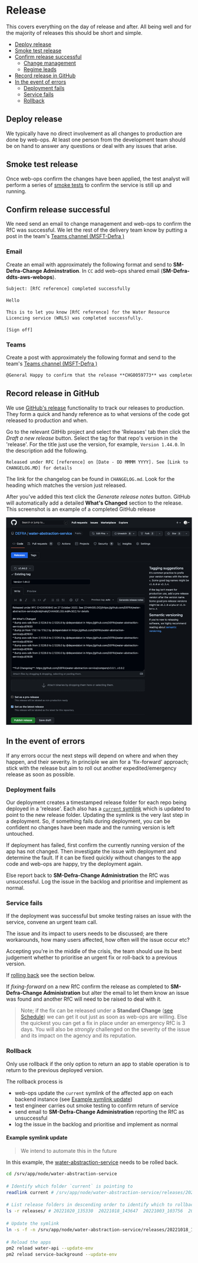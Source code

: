 # Release

This covers everything on the day of release and after. All being well and for the majority of releases this should be short and simple.

- [Deploy release](#deploy-release)
- [Smoke test release](#smoke-test-release)
- [Confirm release successful](#confirm-release-successful)
  - [Change management](#change-management)
  - [Regime leads](#regime-leads)
- [Record release in GitHub](#record-release-in-github)
- [In the event of errors](#in-the-event-of-errors)
  - [Deployment fails](#deployment-fails)
  - [Service fails](#service-fails)
  - [Rollback](#rollback)

## Deploy release

We typically have no direct involvement as all changes to production are done by web-ops. At least one person from the development team should be on hand to answer any questions or deal with any issues that arise.

## Smoke test release

Once web-ops confirm the changes have been applied, the test analyst will perform a series of [smoke tests](https://en.wikipedia.org/wiki/Smoke_testing_(software)) to confirm the service is still up and running.

## Confirm release successful

We need send an email to change management and web-ops to confirm the RfC was successful. We let the rest of the delivery team know by putting a post in the team's [Teams channel (MSFT-Defra )](https://teams.microsoft.com/l/team/19%3acSnPCAkeDlujg1vdWAzicBz8xLDXSZgD3hhTSK7QFr81%40thread.tacv2/conversations?groupId=051160dd-3d14-4f28-8354-725992c0cf4c&tenantId=770a2450-0227-4c62-90c7-4e38537f1102)

### Email

Create an email with approximately the following format and send to **SM-Defra-Change Adminstration**. In `CC` add web-ops shared email (**SM-Defra-ddts-aws-webops**).

```text
Subject: [RfC reference] completed successfully

Hello

This is to let you know [RfC reference] for the Water Resource Licencing service (WRLS) was completed successfully.

[Sign off]
```

### Teams

Create a post with approximately the following format and send to the team's [Teams channel (MSFT-Defra )](https://teams.microsoft.com/l/team/19%3acSnPCAkeDlujg1vdWAzicBz8xLDXSZgD3hhTSK7QFr81%40thread.tacv2/conversations?groupId=051160dd-3d14-4f28-8354-725992c0cf4c&tenantId=770a2450-0227-4c62-90c7-4e38537f1102)

```markdown
@General Happy to confirm that the release **CHG0059773** was completed successfully.
```

## Record release in GitHub

We use [GitHub's release](https://docs.github.com/en/github/administering-a-repository/about-releases) functionality to track our releases to production. They form a quick and handy reference as to what versions of the code got released to production and when.

Go to the relevant GitHib project and select the 'Releases' tab then click the _Draft a new release_ button. Select the tag for that repo's version in the 'release'. For the title just use the version, for example, `Version 1.44.0`. In the description add the following.

```text
Released under RFC [reference] on [Date - DD MMMM YYYY]. See [Link to CHANGELOG.MD] for details
```

The link for the changelog can be found in `CHANGELOG.md`. Look for the heading which matches the version just released.

After you've added this text click the _Generate release notes_ button. GitHub will automatically add a detailed **What's Changed** section to the release. This screenshot is an example of a completed GitHub release

<img src="github_release.png" alt="Screenshot of drafting a new release in GitHub" style="width: 600px;"/>

## In the event of errors

If any errors occur the next steps will depend on where and when they happen, and their severity. In principle we aim for a 'fix-forward' approach; stick with the release but aim to roll out another expedited/emergency release as soon as possible.

### Deployment fails

Our deployment creates a timestamped release folder for each repo being deployed in a 'release'. Each also has a [`current` symlink](https://www.freecodecamp.org/news/symlink-tutorial-in-linux-how-to-create-and-remove-a-symbolic-link/) which is updated to point to the new release folder. Updating the symlink is the very last step in a deployment. So, if something fails during deployment, you can be confident no changes have been made and the running version is left untouched.

If deployment has failed, first confirm the currently running version of the app has not changed. Then investigate the issue with deployment and determine the fault. If it can be fixed quickly without changes to the app code and web-ops are happy, try the deployment again.

Else report back to **SM-Defra-Change Administration** the RfC was unsuccessful. Log the issue in the backlog and prioritise and implement as normal.

### Service fails

If the deployment was successful but smoke testing raises an issue with the service, convene an urgent team call.

The issue and its impact to users needs to be discussed; are there workarounds, how many users affected, how often will the issue occur etc?

Accepting you're in the middle of the crisis, the team should use its best judgement whether to prioritise an urgent fix or roll-back to a previous version.

If [rolling back](#rollback) see the section below.

If _fixing-forward_ on a new RfC confirm the release as completed to **SM-Defra-Change Administration** but alter the email to let them know an issue was found and another RfC will need to be raised to deal with it.

> Note; if the fix can be released under a **Standard Change** ([see Schedule](/releasing/schedule.md)) we can get it out just as soon as web-ops are willing. Else the quickest you can get a fix in place under an emergency RfC is 3 days. You will also be _strongly_ challenged on the severity of the issue and its impact on the agency and its reputation.

### Rollback

Only use rollback if the only option to return an app to stable operation is to return to the previous deployed version.

The rollback process is

- web-ops update the `current` symlink of the affected app on each backend instance (see [Example symlink update](#example-symlink-update))
- test engineer carries out smoke testing to confirm return of service
- send email to **SM-Defra-Change Administration** reporting the RfC as unsuccessful
- log the issue in the backlog and prioritise and implement as normal

#### Example symlink update

> We intend to automate this in the future

In this example, the [water-abstraction-service](https://github.com/DEFRA/water-abstraction-service) needs to be rolled back.

```bash
cd /srv/app/node/water-abstraction-service

# Identify which folder `current` is pointing to
readlink current # /srv/app/node/water-abstraction-service/releases/20221020_135330

# List release folders in descending order to identify which to rollback to
ls -r releases/ # 20221020_135330  20221018_143647  20221003_103756  20220928_110051  20220928_084923

# Update the symlink
ln -s -f -n /srv/app/node/water-abstraction-service/releases/20221018_143647 /srv/app/node/water-abstraction-service/current

# Reload the apps
pm2 reload water-api --update-env
pm2 reload service-background --update-env
```
